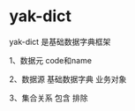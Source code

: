 # yak-dict
yak-dict 是基础数据字典框架

1、数据元
   code和name
  
2、数据源
   基础数据字典
   业务对象
   
3、集合关系
   包含
   排除
   
